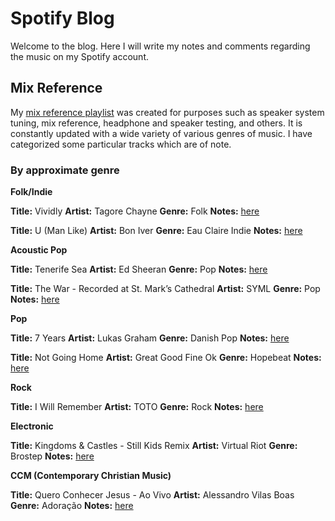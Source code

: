 # Spotify Blog

Welcome to the blog. Here I will write my notes and comments regarding the music on my Spotify account. 

## Mix Reference
My [mix reference playlist](https://open.spotify.com/playlist/4WBlc9EoxXQytBFPtBShP5?si=9b498a11573d49a7) was created for purposes such as speaker system tuning, mix reference, headphone and speaker testing, and others. It is constantly updated with a wide variety of various genres of music. I have categorized some particular tracks which are of note. 

### By approximate genre

**Folk/Indie**

**Title:** Vividly
**Artist:** Tagore Chayne
**Genre:** Folk
**Notes:** [here](link)

**Title:** U (Man Like)
**Artist:** Bon Iver
**Genre:** Eau Claire Indie
**Notes:** [here](link)

**Acoustic Pop**

**Title:** Tenerife Sea
**Artist:** Ed Sheeran
**Genre:** Pop
**Notes:** [here](link)

**Title:** The War - Recorded at St. Mark’s Cathedral
**Artist:** SYML
**Genre:** Pop
**Notes:** [here](link)

**Pop**

**Title:** 7 Years
**Artist:** Lukas Graham
**Genre:** Danish Pop
**Notes:** [here](link)

**Title:** Not Going Home
**Artist:** Great Good Fine Ok
**Genre:** Hopebeat
**Notes:** [here](link)

**Rock**

**Title:** I Will Remember
**Artist:** TOTO
**Genre:** Rock
**Notes:** [here](link)

**Electronic**

**Title:** Kingdoms & Castles - Still Kids Remix
**Artist:** Virtual Riot
**Genre:** Brostep
**Notes:** [here](link)

**CCM (Contemporary Christian Music)**

**Title:** Quero Conhecer Jesus - Ao Vivo
**Artist:** Alessandro Vilas Boas
**Genre:** Adoração
**Notes:** [here](link)
